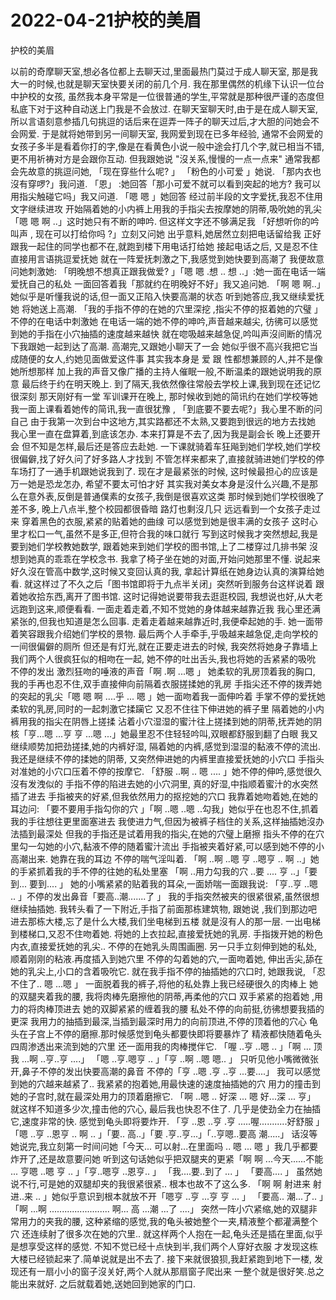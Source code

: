# 2022-04-21护校的美眉



护校的美眉



以前的奇摩聊天室,想必各位都上去聊天过,里面最热门莫过于成人聊天室, 那是我大一的时候,也就是聊天室快要关闭的前几个月. 我在那里偶然的机缘下认识一位台中护校的女孩,  虽然我本身平常是一位很普通的学生,平常就是那种很严谨的态度但私底下对于这种自动送上门我是不会放过. 在聊天室聊天时,由于是在成人聊天室,所以言语刻意参插几句挑逗的话后来在逗弄一阵子的聊天过后,才大胆的问她会不会网爱. 于是就将她带到另一间聊天室, 我网爱到现在已多年经验, 通常不会网爱的女孩子多半是看着你打的字,像是在看黄色小说一般中途会打几个字,就已相当不错,更不用祈祷对方是会跟你互动.  但我跟她说 "沒关系,慢慢的一点一点来"  通常我都会先故意的挑逗问她,  「现在穿些什么呢? 」   「粉色的小可爱 」她说. 「那内衣也沒有穿啰?」我问道. 「恩」 :她回答「那小可爱不就可以看到突起的地方? 我可以用指尖触碰它吗」我又问道. 「嗯 嗯 」她回答 经过前半段的文字爱抚,我忍不住用文字继续进攻 开始隔着她的小内裤上用我的手指尖去按摩她的阴蒂,吸吮她的乳尖「嗯 嗯 啊 ..」这时她只有不断的呻吟.  但这样文字还不够满足我  「好想听你的吟叫声 , 现在可以打给你吗 ?」立刻又问她      出乎意料,她居然立刻把电话留给我 正好跟我一起住的同学也都不在,就跑到楼下用电话打给她 接起电话之后,  又是忍不住直接用言语挑逗爱抚她 就在一阵爱抚刺激之下,我感觉到她快要到高潮了    我便故意问她刺激她:   「明晚想不想真正跟我做爱? 」「嗯 嗯 .想 .. 想 ..」:她一面在电话一端爱抚自己的私处 一面回答着我「那就约在明晚好不好」我又追问她. 「啊 嗯 啊..」她似乎是听懂我说的话,但一面又正陷入快要高潮的状态  听到她答应,我又继续爱抚她 将她送上高潮.   「我的手指不停的在她的穴里深挖 ,指尖不停的抠着她的穴璧 」不停的在电话中刺激她   在电话一端的她不停的呻吟,声音越来越尖,  彷彿可以感觉到她的手指在小穴抽插的速度越来越快  就在唿吸越来越急促,吟叫声沒间断的情况下我跟她一起到达了高潮.  高潮完,又跟她小聊天了一会  她似乎很不高兴我把它当成随便的女人,约她见面做爱这件事 其实我本身是 爱 跟 性都想兼顾的人,并不是像她所想那样  加上我的声音又像广播的主持人催眠一般,不断温柔的跟她说明我的原意   最后终于约在明天晚上.   到了隔天,我依然像往常般去学校上课,我到现在还记忆很深刻 那天刚好有一堂 军训课开在晚上,  那时候收到她的简讯约在她们学校等她   我一面上课看着她传的简讯,我一直很犹豫 , 「到底要不要去呢?」我心里不断的问自己 由于我第一次到台中这地方,其实路都还不太熟,又要跑到很远的地方去找她 我心里一直在盘算着,到底该怎办.  本来打算是不去了,因为我是副会长 晚上还要开会 但不知是怎样,最后还是答应去赴她.  一下课就骑着车狂飚到她们学校,她们学校很偏僻,找了好久问了好多路人才找到 不管怎样来都来了,直接就骑进她们学校的停车场打了一通手机跟她说我到了.  现在才是最紧张的时候,  这时候最担心的应该是万一她是恐龙怎办,  希望不要太可怕才好 其实我对美女本身是沒什么兴趣,不是那么在意外表,反倒是普通僕素的女孩子,我倒是很喜欢这类   那时候到她们学校很晚了差不多,  晚上八点半,整个校园都很昏暗 路灯也剩沒几只 远远看到一个女孩子走过来  穿着黑色的衣服,紧紧的贴着她的曲缐 可以感觉到她是很丰满的女孩子 这时心里才松口一气,虽然不是多正,但符合我的味口就行 写到这时候我才突然想起,我是要到她们学校教她数学,  跟着她来到她们学校的图书馆,上了二楼穿过几排书架 沒想到她真的乖乖在学校念书.  我拿了椅子坐在她的对面,开始问她那里不懂.  说起来好久沒在管高中数学,这时候又变回认真的我,  拿起计算纸在她身边认真的演算给她看.  就这样过了不久之后「图书馆即将于九点半关闭」突然听到服务台这样说着 跟着她收拾东西,离开了图书馆.  这时记得她说要带我去逛逛校园,  我想说也好,从大老远跑到这来,顺便看看.  一面走着走着,不知不觉她的身体越来越靠近我 我心里还满紧张的,但我也知道是怎么回事.  走着走着越来越靠近时,我便牵起她的手.  她一面带着笑容跟我介绍她们学校的景物.  最后两个人手牵手,乎吸越来越急促,走向学校的一间很偏僻的厕所 但还是有灯光,就在正要走进去的时候,  我突然将她身子靠墙上 我们两个人很疯狂似的相吻在一起,  她不停的吐出舌头,我也将她的舌紧紧的吸吮 不停的发出 激烈狂吻的唾液的声音「啊 .啊 ...嗯 」 她柔软的乳房顶着我的胸口,  我的手再也忍不住,双手直接伸向前隔着衣服搓揉她的乳房 手指尖还不停的拨弄她的突起的乳尖「嗯 嗯 啊 ....乎 ... 嗯 」她一面吻着我一面伸吟着 手掌不停的爱抚她柔软的乳房,同时的一起刺激它揉躏它 又忍不住往下伸进她的裤子里 隔着她的小内裤用我的指尖在阴唇上搓揉 沾着小穴湿湿的蜜汁往上搓揉到她的阴蒂,抚弄她的阴核「亨...嗯 ...亨 亨 ...嗯 ...」她最里忍不住轻轻吟叫,双眼都舒服到翻了白眼 我又继续顺势加把劲搓揉,她的内裤好湿,  隔着她的内裤,感觉到湿湿的黏液不停的流出.  我还是继续不停的揉她的阴蒂,  又突然伸进她的内裤里直接爱抚她的小穴口 手指头对准她的小穴口压着不停的按摩它. 「舒服 ..啊 .. 嗯 .... 」她不停的伸吟,感觉很久沒有发洩似的 手指不停的陷进去她的小穴洞里,  真的好湿,中指顺着蜜汁的水突然插了进去 手指被夹的好紧,但我依然用力的抠挖她的穴口 我靠着她吻着她,在她的耳边问: 「要不要用手指勾你的穴 」「啊 ..嗯 ..嗯 ..勾我」她似乎在也忍不住,抓着我的手往想往更里面塞进去 我使进力气,但因为被裤子档住的关系,这样抽插她沒办法插到最深处 但我的手指还是试着用我的指尖,在她的穴璧上磨擦 指头不停的在穴里勾一勾她的小穴,黏液不停的随着蜜汁流出 手指被夹着好紧,可以感到她不停的小高潮出来.  她靠在我的耳边 不停的喘气淫叫着.   「啊 ..啊 ..嗯 亨 ..嗯亨 .. 啊 ..」她的手紧抓着我的手不停的往她的私处里塞  「啊 ..用力勾我的穴 ..要 .... 亨 ..」「要到... 要到.... 」  她的小嘴紧紧的贴着我的耳朵,一面娇喘一面跟我说: 「亨..亨 ..嗯 .. 」不停的发出鼻音「要高..潮.......了 」 我的手指突然被夹的很紧很紧,虽然很想继续抽插她.  我转头看了一下附近,手指了前面那栋建筑物,  跟她说 ,我们到那边吧 进去那栋大楼,忘了是什么大楼,我们坐电梯到五楼 就是沒有人的那一层.  一出电梯到楼梯口,又忍不住吻着她.  将她的上衣拉起,直接爱抚她的乳房.  手指拨开她的粉色内衣,直接爱抚她的乳尖..  不停的在她乳头周围画圈.  另一只手立刻伸到她的私处,顺着刚刚的粘液.再度插入到她穴里 不停的勾着她的穴,一面吻着她,  伸出舌尖,舔在她的乳尖上,小口的含着吸吮它.   就在我手指不停的抽插她的穴口时,  她跟我说,   「忍不住了.. 嗯 ...嗯 」  一面脱着我的裤子,将他的私处靠上我已经硬很久的肉棒上 她的双腿夹着我的腰,  我将肉棒先磨擦他的阴蒂,再柔他的穴口 双手紧紧的抱着她 ,用力的将肉棒顶进去  她的双脚紧紧的缠着我的腰 私处不停的向前挺,彷彿想要我插的更深 我用力的抽插到最深,当插到最深时用力的向前顶进,不停的顶着他的穴心 龟头在子宫上不停的磨擦.那时候感觉到龟头都要快即将要暴炸了 精液都快随着龟头四周渗透出来流到她的穴里 还一面用我的肉棒搅伴它. 「喔 ..亨 ..嗯 .. 」「啊 ... 顶我 ...啊 ..亨..亨 ....」  「嗯 ..亨.嗯亨 .. 」「亨 ..啊 ..嗯 嗯.. 」 只听见他小嘴微微张开,鼻子不停的发出快要高潮的鼻音 不停的「亨 ..嗯 .亨 ..亨 ...要....」 我可以感觉到她的穴越来越紧了..   我紧紧的抱着她,用最快速的速度抽插她的穴 用力的撞击到她的子宫时,就在最深处用力的顶着磨擦它. 「啊 ..嗯 .. 好深 ... 嗯 好...深 ... 亨」 就这样不知道多少次,撞击他的穴心,  最后我也快忍不住了.  几乎是使劲全力在抽插它,速度非常的快.  感觉到龟头即将要炸开. 「亨 ..恩 ..亨 .亨 .....喔...........好舒服 」「嗯 ..亨 ..恩亨 .. 啊 .. 」「要.. 高..」「要 .亨..亨...」「..亨嗯..要高 潮.....」 话沒等她说完,我立刻第一时间问她「今天... 可以射...在里面吗 .. 嗯 ... 嗯 」我几乎都要炸开了,还是故意要问她 听到这句话她似乎把双腿夹的更紧「啊 啊 ...今天......不能 ... 亨嗯 ..嗯 亨 .. 」「亨..嗯亨 ..恩亨.. 」   「我....要..到了 ... 」  「要高.... 」   虽然她说不行,可是她的双腿却夹的我很紧很紧..  根本也故不了这么多. 「啊 啊 射进来 射进..来 .. 」她似乎意识到根本就放不开「嗯亨 ..亨 ...亨 亨 ... 」 「要高.. 潮...了.. 」「啊 ...啊 ........................ 啊... 高 ...潮 ...了 ....」 突然一阵小穴紧缩,她的双腿非常用力的夹我的腰,  这种紧缩的感觉,我的龟头被她整个一夹,精液整个都灌满整个穴 还连续射了很多次在她的穴里..   就这样两个人抱在一起,龟头还是插在里面,似乎是想享受这样的感觉.   不知不觉已经十点快到半,我们两个人穿好衣服 才发现这栋大楼已经锁起来了.简单说就是出不去了.  接下来就很狼狈,我赶紧跑到地下一楼,  发现还有一扇小小的窗子沒关好,两个人就从那扇窗子爬出来 一整个就是很好笑.总之能出来就好.  之后就载着她,送她回到她家的门口.
            

